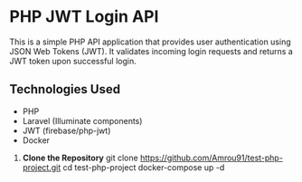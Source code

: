 # PHP JWT Login API
This is a simple PHP API application that provides user authentication using JSON Web Tokens (JWT). It validates incoming login requests and returns a JWT token upon successful login.

## Technologies Used
- PHP
- Laravel (Illuminate components)
- JWT (firebase/php-jwt)
- Docker

1. **Clone the Repository**
   git clone https://github.com/Amrou91/test-php-project.git
   cd test-php-project
   docker-compose up -d
